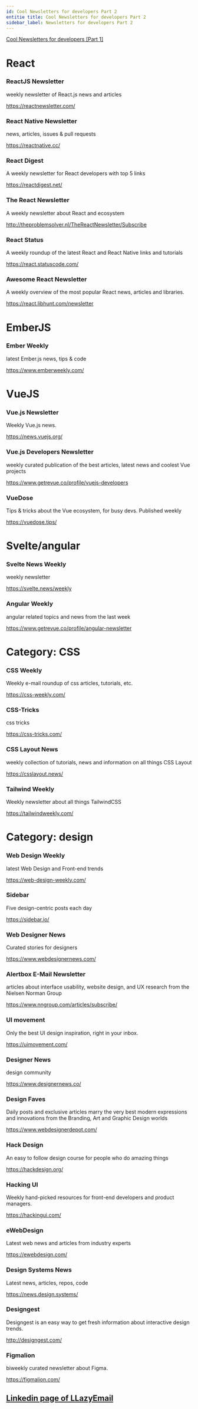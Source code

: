 ```yaml
--- 
id: Cool Newsletters for developers Part 2
entitie title: Cool Newsletters for developers Part 2
sidebar_label: Newsletters for developers Part 2
---
```


[Cool Newsletters for developers [Part 1]
](https://dev.to/atherdon/cool-newsletters-for-developers-part-1-4f93)


# React

### ReactJS Newsletter
weekly newsletter of React.js news and articles

https://reactnewsletter.com/

### React Native Newsletter
news, articles, issues & pull requests

https://reactnative.cc/

### React Digest
A weekly newsletter for React developers with top 5 links

https://reactdigest.net/

### The React Newsletter
A weekly newsletter about React and ecosystem

http://theproblemsolver.nl/TheReactNewsletter/Subscribe

### React Status
A weekly roundup of the latest React and React Native links and tutorials

https://react.statuscode.com/

### Awesome React Newsletter
A weekly overview of the most popular React news, articles and libraries.

https://react.libhunt.com/newsletter

# EmberJS

### Ember Weekly
latest Ember.js news, tips & code

https://www.emberweekly.com/

# VueJS

### Vue.js Newsletter
Weekly Vue.js news.

https://news.vuejs.org/

### Vue.js Developers Newsletter
weekly curated publication of the best articles, latest news and coolest Vue projects

https://www.getrevue.co/profile/vuejs-developers

### VueDose
Tips & tricks about the Vue ecosystem, for busy devs. Published weekly

https://vuedose.tips/

# Svelte/angular 

### Svelte News Weekly
weekly newsletter 

https://svelte.news/weekly

### Angular Weekly
angular related topics and news from the last week

https://www.getrevue.co/profile/angular-newsletter

# Category: CSS

### CSS Weekly
Weekly e-mail roundup of css articles, tutorials, etc.

https://css-weekly.com/

### CSS-Tricks
css tricks 

https://css-tricks.com/

### CSS Layout News
weekly collection of tutorials, news and information on all things CSS Layout

https://csslayout.news/

### Tailwind Weekly
Weekly newsletter about all things TailwindCSS

https://tailwindweekly.com/

# Category: design

### Web Design Weekly
latest Web Design and Front-end trends

https://web-design-weekly.com/

### Sidebar
Five design-centric posts each day

https://sidebar.io/

### Web Designer News
Curated stories for designers

https://www.webdesignernews.com/

### Alertbox E-Mail Newsletter
articles about interface usability, website design, and UX research from the Nielsen Norman Group

https://www.nngroup.com/articles/subscribe/

### UI movement 
Only the best UI design inspiration, right in your inbox.

https://uimovement.com/

### Designer News
design community

https://www.designernews.co/

### Design Faves
Daily posts and exclusive articles marry the very best modern expressions and innovations from the Branding, Art and Graphic Design worlds

https://www.webdesignerdepot.com/

### Hack Design
An easy to follow design course for people who do amazing things

https://hackdesign.org/

### Hacking UI
Weekly hand-picked resources for front-end developers and product managers.

https://hackingui.com/

### eWebDesign
Latest web news and articles from industry experts

https://ewebdesign.com/

### Design Systems News
Latest news, articles, repos, code

https://news.design.systems/

### Designgest
Designgest is an easy way to get fresh information about interactive design trends.

http://designgest.com/

### Figmalion
biweekly curated newsletter about Figma.

https://figmalion.com/


## [Linkedin page of LLazyEmail](https://www.linkedin.com/company/llazyemail/)
